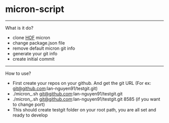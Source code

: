 # micron-script

- - -
What is it do?
  - clone [HOF](https://github.com/johnhof) micron
  - change package.json file 
  - remove default micron git info
  - generate your git info
  - create initial commit

- - -
How to use?
  - First create your repos on your github. And get the git URL (For ex: git@github.com:lan-nguyen91/testgit.git)
  - ./micron_.sh git@github.com:lan-nguyen91/testgit.git
  - ./micron_.sh git@github.com:lan-nguyen91/testgit.git 8585 (if you want to change port)
  - This should create testgit folder on your root path, you are all set and ready to develop
